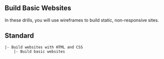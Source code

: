 ## Build Basic Websites

In these drills, you will use wireframes to build static, non-responsive sites.

## Standard

```
|- Build websites with HTML and CSS
    |- Build basic websites
```
